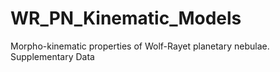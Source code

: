 # WR_PN_Kinematic_Models
Morpho-kinematic properties of Wolf-Rayet planetary nebulae. Supplementary Data
